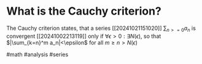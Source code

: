 # What is the Cauchy criterion?
The Cauchy criterion states, that a series [[20241021151020]] $\sum_{n>=0}a_n$ is convergent [[20241002213119]] only if $\forall \epsilon >0: \exists N(\epsilon)$, so that $|\sum_{k=n}^m a_n|<\epsilon$
for all $m≥n>N(\epsilon)$

#math #analysis #series